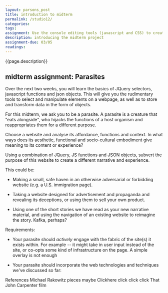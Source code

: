 ```yaml
---  
layout: parsons_post  
title: introduction to midterm 
permalink: /studio12/  
categories:   
tags:  
assignment: Use the console editing tools (javascript and CSS) to create sketches for your parasite. Document your ideas on your class site.
description: introducing the midterm project
assignment-due: 03/05
readings: 
---  
```


{{page.description}}

## midterm assignment: Parasites

Over the next two weeks, you will learn the basics of JQuery selectors, javascript functions and json objects. This will give you the rudimentary tools to select and manipulate elements on a webpage, as well as to store and transform data in the form of objects.

For this midterm, we ask you to be a parasite. A parasite is a creature that "eats alongside", who hijacks the functions of a host organism and reappropriates them for a different purpose. 

Choose a website and analyse its affordance, functions and context. In what ways does its aesthetic, functional and socio-cultural embodiment give meaning to its content or experience?

Using a combination of JQuery, JS functions and JSON objects, subvert the purpose of this website to create a different narrative and experience. 

This could be:
 
* Making a small, safe haven in an otherwise adversarial or forbidding website (e.g. a U.S. immigration page). 

* Taking a website designed for advertisement and propaganda and revealing its deceptions, or using them to sell your own product.

* Using one of the short stories we have read as your new narrative material, and using the navigation of an existing website to reimagine the story. Kafka, perhaps?

Requirements:
* Your parasite should *actively* engage with the fabric of the site(s) it exists within. For example -- it might take in user input instead of the site, or co-opts some kind of infrastructure on the page. A simple overlay is not enough

* Your parasite should incorporate the web technologies and techniques we've discussed so far: 

References
Michael Rakowitz pieces maybe
Clickhere
click click click
That John Carpenter film